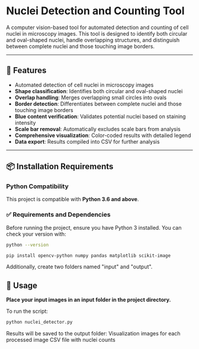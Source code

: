 # Nuclei Detection and Counting Tool

A computer vision-based tool for automated detection and counting of cell nuclei in microscopy images. This tool is designed to identify both circular and oval-shaped nuclei, handle overlapping structures, and distinguish between complete nuclei and those touching image borders.

---

## 🔧 Features

- Automated detection of cell nuclei in microscopy images
- **Shape classification**: Identifies both circular and oval-shaped nuclei
- **Overlap handling**: Merges overlapping small circles into ovals
- **Border detection**: Differentiates between complete nuclei and those touching image borders
- **Blue content verification**: Validates potential nuclei based on staining intensity
- **Scale bar removal**: Automatically excludes scale bars from analysis
- **Comprehensive visualization**: Color-coded results with detailed legend
- **Data export**: Results compiled into CSV for further analysis

---

## 📦 Installation Requirements
### Python Compatibility

This project is compatible with **Python 3.6 and above**.

### ✅ Requirements and Dependencies

Before running the project, ensure you have Python 3 installed. You can check your version with:

```bash
python --version
```

```bash
pip install opencv-python numpy pandas matplotlib scikit-image
```
Additionally, create two folders named "input" and "output".

## 📂 Usage
**Place your input images in an input folder in the project directory.**

To run the script:
```bash
python nuclei_detector.py
```
Results will be saved to the output folder:
Visualization images for each processed image
CSV file with nuclei counts
